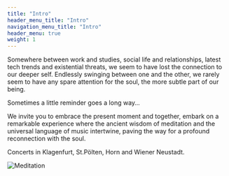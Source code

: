```yaml
---
title: "Intro"
header_menu_title: "Intro"
navigation_menu_title: "Intro"
header_menu: true
weight: 1
---
```


Somewhere between work and studies, social life and relationships, latest tech trends and existential threats, we seem to have lost the connection
to our deeper self. Endlessly swinging between one and the other, we rarely seem to have any spare attention for the soul, the more subtle part of our being.

Sometimes a little reminder goes a long way…

We invite you to embrace the present moment and together, embark on a remarkable experience where the ancient wisdom of meditation and the universal
language of music intertwine, paving the way for a profound reconnection with the soul.

Concerts in Klagenfurt, St.Pölten, Horn and Wiener Neustadt.

![Meditation](images/col-1.png)
